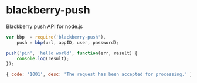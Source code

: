 blackberry-push
===============

Blackberry push API for node.js

```js
var bbp  = require('blackberry-push'),
	push = bbp(url, appID, user, password);

push('pin', 'hello world', function(err, result) {
	console.log(result); 
});
```

```js
{ code: '1001', desc: 'The request has been accepted for processing.' }
```